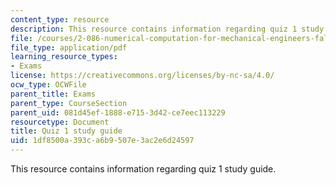 ```yaml
---
content_type: resource
description: This resource contains information regarding quiz 1 study guide.
file: /courses/2-086-numerical-computation-for-mechanical-engineers-fall-2012/1df8500a393ca6b9507e3ac2e6d24597_MIT2_086F12_quiz1_study.pdf
file_type: application/pdf
learning_resource_types:
- Exams
license: https://creativecommons.org/licenses/by-nc-sa/4.0/
ocw_type: OCWFile
parent_title: Exams
parent_type: CourseSection
parent_uid: 081d45ef-1888-e715-3d42-ce7eec113229
resourcetype: Document
title: Quiz 1 study guide
uid: 1df8500a-393c-a6b9-507e-3ac2e6d24597
---
```

This resource contains information regarding quiz 1 study guide.